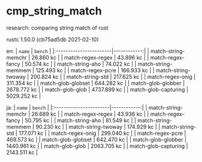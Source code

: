 # cmp_string_match
research: comparing string match of rust

rustc 1.50.0 (cb75ad5db 2021-02-10)

en:
|         `name`         |   `bench`   |
|:-----------------------|------------:|
| match-string-memchr    |   26.860 kc |
| match-regex-regex      |   43.896 kc |
| match-regex-fancy      |   50.574 kc |
| match-string-aho       |   74.022 kc |
| match-string-memmem    |  125.493 kc |
| match-regex-pcre       |  166.933 kc |
| match-string-twoway    |  200.824 kc |
| match-string-std       |  217.625 kc |
| match-regex-onig       |  311.354 kc |
| match-glob-globset     |  644.282 kc |
| match-glob-globber     | 2678.772 kc |
| match-glob-glob        | 4737.899 kc |
| match-glob-capturing   | 5029.252 kc |

ja:
|         `name`         |   `bench`   |
|:-----------------------|------------:|
| match-string-memchr    |   26.689 kc |
| match-regex-regex      |   43.936 kc |
| match-regex-fancy      |   50.795 kc |
| match-string-aho       |   81.549 kc |
| match-string-memmem    |   90.230 kc |
| match-string-twoway    |  174.929 kc |
| match-string-std       |  177.071 kc |
| match-regex-onig       |  299.040 kc |
| match-regex-pcre       |  469.573 kc |
| match-glob-globset     |  642.470 kc |
| match-glob-globber     | 1440.961 kc |
| match-glob-glob        | 2063.705 kc |
| match-glob-capturing   | 2143.511 kc |
